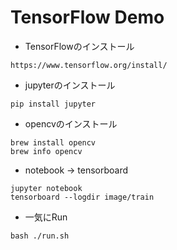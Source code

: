 # TensorFlow Demo

* TensorFlowのインストール
~~~
https://www.tensorflow.org/install/
~~~

* jupyterのインストール
~~~
pip install jupyter 
~~~

* opencvのインストール
~~~
brew install opencv
brew info opencv
~~~

* notebook → tensorboard
~~~
jupyter notebook
tensorboard --logdir image/train
~~~

* 一気にRun
~~~
bash ./run.sh
~~~